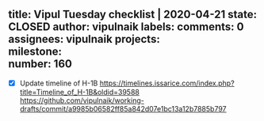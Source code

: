title:	Vipul Tuesday checklist | 2020-04-21
state:	CLOSED
author:	vipulnaik
labels:	
comments:	0
assignees:	vipulnaik
projects:	
milestone:	
number:	160
--
- [x] Update timeline of H-1B https://timelines.issarice.com/index.php?title=Timeline_of_H-1B&oldid=39588 https://github.com/vipulnaik/working-drafts/commit/a9985b06582ff85a842d07e1bc13a12b7885b797
